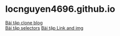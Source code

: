 # locnguyen4696.github.io
<a href="https://locnguyen4696.github.io/BT%20clone%20blog/index.html">Bài tập clone blog</a><br>
<a href="https://locnguyen4696.github.io/BT%20selectors/index.html">Bài tập selectors</a>
<a href="https://locnguyen4696.github.io/BT%20link%20and%20img/index.html">Bài tập Link and img</a>
